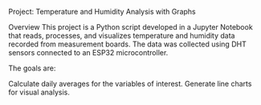 Project: Temperature and Humidity Analysis with Graphs

Overview
This project is a Python script developed in a Jupyter Notebook that reads, processes, and visualizes temperature and humidity data recorded from measurement boards.
The data was collected using DHT sensors connected to an ESP32 microcontroller.


The goals are:

Calculate daily averages for the variables of interest.
Generate line charts for visual analysis.
